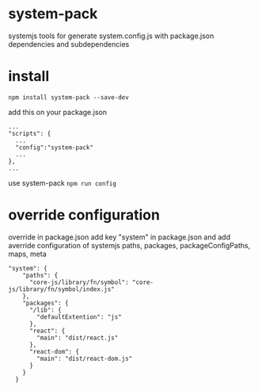 # system-pack
systemjs tools for generate system.config.js with package.json dependencies and subdependencies

# install
`npm install system-pack --save-dev`

add this on your package.json
````
...
"scripts": {
  ...
  "config":"system-pack"
  ...
},
...
````

use system-pack
`npm run config`

# override configuration
override in package.json
add key "system" in package.json and add averride configuration of systemjs
paths, packages, packageConfigPaths, maps, meta
````
"system": {
    "paths": {
      "core-js/library/fn/symbol": "core-js/library/fn/symbol/index.js"
    },
    "packages": {
      "/lib": {
        "defaultExtention": "js"
      },
      "react": {
        "main": "dist/react.js"
      },
      "react-dom": {
        "main": "dist/react-dom.js"
      }
    }
  }
````
